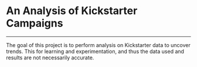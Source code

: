 # An Analysis of Kickstarter Campaigns
---
The goal of this project is to perform analysis on Kickstarter data to uncover trends. This for learning and experimentation, and thus the data used and results are not necessarily accurate.
